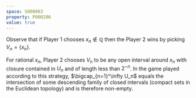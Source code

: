 ```yaml
---
space: S000063
property: P000206
value: true
---
```


Observe that if Player 1 chooses $x_n\notin \mathbb Q$ then the Player 2 wins by picking $V_n=\{x_n\}$.

For rational $x_n$, Player 2 chooses $V_n$ to be any open interval around $x_n$ with closure contained in $U_n$ and of length less than $2^{-n}$.
In the game played according to this strategy,
$\bigcap_{n=1}^\infty U_n$ equals the intersection of some descending family of closed intervals (compact sets in the Euclidean topology) and is therefore non-empty.
